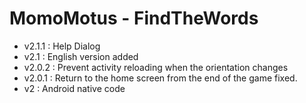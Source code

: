 MomoMotus - FindTheWords
=====

* v2.1.1 : Help Dialog
* v2.1 : English version added
* v2.0.2 : Prevent activity reloading when the orientation changes
* v2.0.1 : Return to the home screen from the end of the game fixed.
* v2 : Android native code